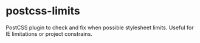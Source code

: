 # postcss-limits
PostCSS plugin to check and fix when possible stylesheet limits. Useful for IE limitations or project constrains.
